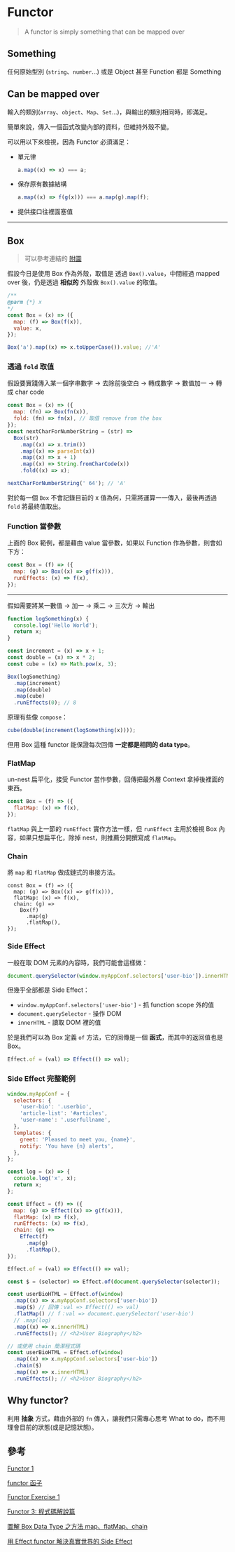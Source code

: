 # Functor

> A functor is simply something that can be mapped over

## Something

任何原始型別 (`string`、`number`...) 或是 Object 甚至 Function 都是 Something

## Can be mapped over

輸入的類別(`array`、`object`、`Map`、`Set`...)，與輸出的類別相同時，即滿足。

簡單來說，傳入一個函式改變內部的資料，但維持外殼不變。

可以用以下來檢視，因為 Functor 必須滿足：

- 單元律
  ```js
  a.map((x) => x) === a;
  ```
- 保存原有數據結構

  ```js
  a.map((x) => f(g(x))) === a.map(g).map(f);
  ```

- 提供接口往裡面塞值

---

## Box

> 可以參考連結的 [附圖](https://ithelp.ithome.com.tw/articles/10241001)

假設今日是使用 Box 作為外殼，取值是 透過 `Box().value`，中間經過 mapped over 後，仍是透過 **相似的** 外殼做 `Box().value` 的取值。

```js
/**
@parm {*} x
*/
const Box = (x) => ({
  map: (f) => Box(f(x)),
  value: x,
});

Box('a').map((x) => x.toUpperCase()).value; //'A'
```

### 透過 `fold` 取值

假設要實踐傳入某一個字串數字 -> 去除前後空白 -> 轉成數字 -> 數值加一 -> 轉成 char code

```js
const Box = (x) => ({
  map: (fn) => Box(fn(x)),
  fold: (fn) => fn(x), // 取值 remove from the box
});
const nextCharForNumberString = (str) =>
  Box(str)
    .map((x) => x.trim())
    .map((x) => parseInt(x))
    .map((x) => x + 1)
    .map((x) => String.fromCharCode(x))
    .fold((x) => x);

nextCharForNumberString(' 64'); // 'A'
```

對於每一個 `Box` 不會記錄目前的 x 值為何，只需將運算一一傳入，最後再透過 `fold` 將最終值取出。

### Function 當參數

上面的 Box 範例，都是藉由 value 當參數，如果以 Function 作為參數，則會如下方：

```js
const Box = (f) => ({
  map: (g) => Box((x) => g(f(x))),
  runEffects: (x) => f(x),
});
```

---

假如需要將某一數值 -> 加一 -> 乘二 -> 三次方 -> 輸出

```js
function logSomething(x) {
  console.log('Hello World');
  return x;
}

const increment = (x) => x + 1;
const double = (x) => x * 2;
const cube = (x) => Math.pow(x, 3);

Box(logSomething)
  .map(increment)
  .map(double)
  .map(cube)
  .runEffects(0); // 8
```

原理有些像 `compose`：

```js
cube(double(increment(logSomething(x))));
```

但用 Box 這種 functor 能保證每次回傳 **一定都是相同的 data type**。

### FlatMap

un-nest 扁平化，接受 Functor 當作參數，回傳把最外層 Context 拿掉後裡面的東西。

```js
const Box = (f) => ({
  flatMap: (x) => f(x),
});
```

`flatMap` 與上一節的 `runEffect` 實作方法一樣，但 `runEffect` 主用於檢視 Box 內容，如果只想扁平化，除掉 nest，則推薦分開撰寫成 `flatMap`。

### Chain

將 `map` 和 `flatMap` 做成鏈式的串接方法。

```js{4,5,6,7}
const Box = (f) => ({
  map: (g) => Box((x) => g(f(x))),
  flatMap: (x) => f(x),
  chain: (g) =>
    Box(f)
      .map(g)
      .flatMap(),
});
```

### Side Effect

一般在取 DOM 元素的內容時，我們可能會這樣做：

```js
document.querySelector(window.myAppConf.selectors['user-bio']).innerHTML;
```

但幾乎全部都是 Side Effect：

- `window.myAppConf.selectors['user-bio']` - 抓 function scope 外的值
- `document.querySelector` - 操作 DOM
- `innerHTML` - 讀取 DOM 裡的值

於是我們可以為 Box 定義 `of` 方法，它的回傳是一個 **函式**，而其中的返回值也是 Box。

```js
Effect.of = (val) => Effect(() => val);
```

### Side Effect 完整範例

```js
window.myAppConf = {
  selectors: {
    'user-bio': '.userbio',
    'article-list': '#articles',
    'user-name': '.userfullname',
  },
  templates: {
    greet: 'Pleased to meet you, {name}',
    notify: 'You have {n} alerts',
  },
};

const log = (x) => {
  console.log('x', x);
  return x;
};

const Effect = (f) => ({
  map: (g) => Effect((x) => g(f(x))),
  flatMap: (x) => f(x),
  runEffects: (x) => f(x),
  chain: (g) =>
    Effect(f)
      .map(g)
      .flatMap(),
});

Effect.of = (val) => Effect(() => val);

const $ = (selector) => Effect.of(document.querySelector(selector));

const userBioHTML = Effect.of(window)
  .map((x) => x.myAppConf.selectors['user-bio'])
  .map($) // 回傳：val => Effect(() => val)
  .flatMap() // f：val => document.querySelector('user-bio')
  // .map(log)
  .map((x) => x.innerHTML)
  .runEffects(); // <h2>User Biography</h2>

// 或使用 chain 簡潔程式碼
const userBioHTML = Effect.of(window)
  .map((x) => x.myAppConf.selectors['user-bio'])
  .chain($)
  .map((x) => x.innerHTML)
  .runEffects(); // <h2>User Biography</h2>
```

## Why functor?

利用 **抽象** 方式，藉由外部的 `fn` 傳入，讓我們只需專心思考 What to do，而不用理會目前的狀態(或是記憶狀態)。

## 參考

[Functor 1](https://ithelp.ithome.com.tw/articles/10240162)

[functor 函子](https://ithelp.ithome.com.tw/articles/10197535)

[Functor Exercise 1](https://ithelp.ithome.com.tw/articles/10242568)

[Functor 3: 程式碼解說篇](https://ithelp.ithome.com.tw/articles/10242568#response-315591)

[圖解 Box Data Type 之方法 map、flatMap、chain](https://ithelp.ithome.com.tw/articles/10243259)

[用 Effect functor 解決真實世界的 Side Effect](https://ithelp.ithome.com.tw/articles/10243885)
